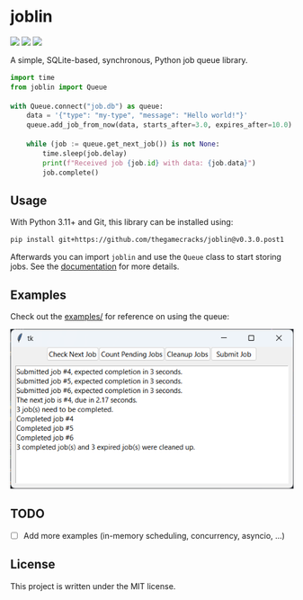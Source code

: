 # joblin

[![](https://img.shields.io/github/actions/workflow/status/thegamecracks/joblin/pyright-lint.yml?style=flat-square&label=pyright)](https://microsoft.github.io/pyright/#/)
[![](https://img.shields.io/github/actions/workflow/status/thegamecracks/joblin/python-test.yml?style=flat-square&logo=pytest&label=tests)](https://docs.pytest.org/en/stable/)
[![](https://img.shields.io/github/actions/workflow/status/thegamecracks/joblin/publish-docs.yml?style=flat-square&logo=github&label=docs)](https://thegamecracks.github.io/joblin/)

A simple, SQLite-based, synchronous, Python job queue library.

```py
import time
from joblin import Queue

with Queue.connect("job.db") as queue:
    data = '{"type": "my-type", "message": "Hello world!"}'
    queue.add_job_from_now(data, starts_after=3.0, expires_after=10.0)

    while (job := queue.get_next_job()) is not None:
        time.sleep(job.delay)
        print(f"Received job {job.id} with data: {job.data}")
        job.complete()
```

## Usage

With Python 3.11+ and Git, this library can be installed using:

```sh
pip install git+https://github.com/thegamecracks/joblin@v0.3.0.post1
```

Afterwards you can import `joblin` and use the `Queue` class
to start storing jobs. See the [documentation] for more details.

[documentation]: https://thegamecracks.github.io/joblin/

## Examples

Check out the [examples/] for reference on using the queue:

[![](https://raw.githubusercontent.com/thegamecracks/joblin/main/examples/tkinter_app.png)](https://github.com/thegamecracks/joblin/tree/main/examples/tkinter_app.py)

[examples/]: https://github.com/thegamecracks/joblin/tree/main/examples/

## TODO

- [ ] Add more examples (in-memory scheduling, concurrency, asyncio, ...)

## License

This project is written under the MIT license.
